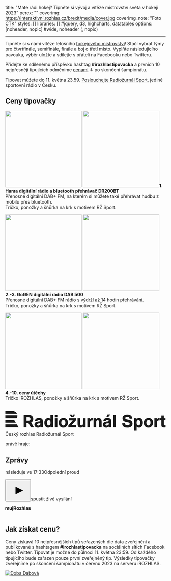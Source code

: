 title: "Máte rádi hokej? Tipněte si vývoj a vítěze mistrovství světa v hokeji 2023"
perex: ""
coverimg: https://interaktivni.rozhlas.cz/brexit/media/cover.jpg
coverimg_note: "Foto <a href='#'>ČTK</a>"
styles: []
libraries: [] #jquery, d3, highcharts, datatables
options: [noheader, nopic] #wide, noheader (, nopic)

---

<p>Tipněte si s námi vítěze letošního <a href="https://www.irozhlas.cz/sport/ms-hokej/2023" target="_blank" title="Mistrovství světa v hokeji 2021">hokejového mistrovství</a>! Stačí vybrat týmy pro čtvrtfinále, semifinále, finále a boj o třetí místo. Vyplňte následujícího pavouka, výběr uložte a sdílejte s přáteli na Facebooku nebo Twitteru.</p>
<p>Přidejte ke sdílenému příspěvku hashtag <strong>#irozhlastipovacka</strong> a prvních 10 nejpřesněji tipujících odměníme <a href="#ceny">cenami</a> ↓ po skončení šampionátu.</p>
<p class="mb--30">Tipovat můžete do 11. května 23.59. <a onclick="ga('gtm1.send', 'event', 'ondemand', 'click' , 'Radiožurnál sport - iROZHLAS - tipovačka MS hokej 2022');" href="https://sport.rozhlas.cz/" target="_blank">Poslouchejte Radiožurnál Sport</a>, jediné sportovní rádio v Česku.</p>
<wide>
  <div id="hokej"></div>
<div id="ceny" class="row-main row-main--narrow mt--20">
  <h2 class="mt--20 mb--10">Ceny tipovačky</h2>
  <p class="clearfix">
    <img loading="lazy" src="https://www.irozhlas.cz/sites/default/files/uploader_unmanaged/hama_230504-152453_ali.png" class="pull-left hide--m" width="240">
    <img loading="lazy" src="https://www.irozhlas.cz/sites/default/files/uploader_unmanaged/tipovacka-ceny-1_210512-114154_ace.png" class="pull-left img hide--d hide--t" width="240"><strong>1. Hama digitální rádio a bluetooth přehrávač DR200BT</strong>
    <br>Přenosné digitální DAB+ FM, na kterém si můžete také přehrávat hudbu z mobilu přes bluetooth.<br>Tričko, ponožky a šňůrka na krk s motivem RŽ Sport.
  </p>
  <p class="clearfix">
    <img loading="lazy" src="https://www.irozhlas.cz/sites/default/files/uploader_unmanaged/tipovacka-gogen_220503-104120_ace.jpg" class="pull-left hide--m" width="240">
    <img loading="lazy" src="https://www.irozhlas.cz/sites/default/files/uploader_unmanaged/tipovacka-gogen_220503-104120_ace.jpg" class="pull-left img hide--d hide--t" width="240"><strong>2.-3. GoGEN digitální rádio DAB 500</strong>
    <br>Přenosné digitální DAB+ FM rádio s výdrží až 14 hodin přehrávání.<br>Tričko, ponožky a šňůrka na krk s motivem RŽ Sport.
  </p>
  <p class="clearfix">
    <img loading="lazy" src="https://www.irozhlas.cz/sites/default/files/styles/zpravy_otvirak_velky/public/uploader/irozhlas_5_190322-115911_mda.jpg?itok=lSBPchh-" class="pull-left  hide--m" width="240">
    <img loading="lazy" src="https://www.irozhlas.cz/sites/default/files/styles/zpravy_otvirak_velky/public/uploader/irozhlas_5_190322-115911_mda.jpg?itok=lSBPchh-" class="pull-left img hide--d hide--t" width="240"><strong>4.-10. ceny útěchy</strong>
    <br>Tričko iROZHLAS, ponožky a šňůrka na krk s motivem RŽ Sport.
  </p>
<br>
<div class="embed"><div id="embeddedPlayerLive"><div class="mrp-live"><div class="mrp-live__holder"><div class="mrp-live__heading"><div class="mrp-live__station"><div class="mrp-station-logo mrp-station-logo--radiozurnal-sport"><svg xmlns="http://www.w3.org/2000/svg" width="798" height="102" viewBox="0 0 798 102" preserveAspectRatio="xMinYMin meet"><path fill="currentColor" d="M28.8 0H0v14.5h58.1C53.9 4.6 42.8 0 28.8 0m27.3 37.2H0V22.7h59.9v1.8c0 5.3-1.3 9.5-3.8 12.7M0 45.4v14.5h52.3l-8.8-14.5zm0 22.7h57.3l8.8 14.5H0V68.1zm128.6-9l14 23.6h-15.3l-12.8-21.4h-9.2v21.4H91.5V20.8H115c9.3 0 17.5 1.4 21.9 10.6a24.1 24.1 0 011.9 9.5c0 4.5-1 9.2-3.8 12.8a17.5 17.5 0 01-6.4 5.4zm-5.4-23.6c-2.7-3.5-7.2-3.4-11.2-3.4h-6.7v17.7h7.4c2.2 0 5.4 0 7.5-.9a8.4 8.4 0 004.8-8 8.5 8.5 0 00-1.8-5.5zm63.6 47.2h-12.2v-4.1c-4.9 3.5-7.7 5.4-14.1 5.4-8.6 0-15.6-5.4-15.6-14.6 0-12.9 12.4-14 22.1-15.4 2.3-.4 6.9-.6 6.9-3.8S169.7 46 167 46s-8.1 1.2-7.9 5.7h-11.8c.7-11.3 9.1-15.7 19.2-15.7 7.4 0 15.8 1.2 19.1 9.1 1.4 3.4 1.2 8.7 1.2 12.4zM174.2 61a18.6 18.6 0 01-3.1 1c-3.6 1-13.4 1.1-13.4 7 0 3.7 3.4 4.9 6 4.9 1 0 7.2-.1 10.5-5.9v-7zm50.9 21.7v-4.4c-2.6 4.2-7.3 5.6-11.9 5.6-12.7 0-19.1-11.9-19.1-23.4s6.2-24.3 19.8-24.3a16.4 16.4 0 0110.7 4.1V20.8h12.9v61.9zm-9-35.9c-6.8 0-9 7.3-9 13s1.8 13.4 9.2 13.4 8.7-7 8.7-12.9-1.4-13.5-8.9-13.5zm43-14.3h-12.7V20.8h12.7v11.7zm0 50.2h-12.7V37.3h12.7v45.4zm29.2 1.3c-14 0-22.8-9.8-22.8-23.7S275 36 289.5 36 312 46.3 312 59.8 302.3 84 288.3 84zm.6-37.7c-7.7 0-10.3 6.7-10.3 13.5s2.5 13.7 10.2 13.7 10.1-7.4 10.1-14.2-2.4-13-10-13zm62.8 1.4L330.2 72h23v10.7h-39.5v-9.6L335.9 48h-19.7V37.3h35.5v10.4zM339 31.1h-11l-8.2-12.2h9.7l4.2 6.6 4.4-6.6h9.8zm48.4 51.6v-5c-2.5 4.1-8.1 6.2-12.7 6.2-14.1 0-15-11.5-15-20.1V37.3h12.7v26c0 5 1 9.9 7 9.9s7.7-5.4 7.7-12.2V37.3h12.4v45.4zm33.4-37.9c2.4-6.3 6.2-8.4 11.6-8.4l2.3.2v11.8a15.5 15.5 0 00-3.1-.3c-9.1 0-10.2 6.8-10.2 12.3v22.3h-13.1V37.3h12.5zm45.7 37.9V56c0-4.4-1.7-8.7-6.7-8.7s-7.7 5.4-7.7 10.3v25.1h-12.8V37.3h12.4v5.3a14.9 14.9 0 0112.4-6.3 15.5 15.5 0 019.5 2.9c5.1 4 5.9 9.5 5.9 15.6v27.9zm61 0h-12.2v-4c-4.9 3.4-7.7 5.4-14.1 5.4-8.7 0-15.6-5.4-15.6-14.7 0-12.9 12.4-14 22.1-15.4 2.2-.4 6.9-.6 6.9-3.8s-4.1-4.2-6.8-4.2-8.1 1.2-7.9 5.7H488c.6-11.3 9-15.7 19.2-15.7 7.4 0 15.8 1.2 19.1 9.1 1.4 3.4 1.2 8.7 1.2 12.4v25.2zM514.9 61a17 17 0 01-3.2 1c-3.5 1-13.3 1.1-13.3 7 0 3.7 3.4 4.9 6 4.9.9 0 7.2-.1 10.5-5.9v-7zm-2.6-29.9h-9.2l5.8-12.3h14.3zm37 51.6h-12.7V20.8h12.7zM618.7 40c-.4-6.5-4.3-9.4-11.9-9.4-6.1 0-9.6 2.2-9.6 6.3s4.1 5.3 10.2 6.7l8 1.9c5.1 1.1 17.8 4.1 17.8 18.8 0 7.6-3.8 19.8-25.6 19.8-13.8 0-25.5-4.8-26.2-21l13.7-.8c.1 6.9 5 10.2 13.1 10.2 3.7 0 10.9-.8 10.9-7.2s-5.6-6.4-11.8-7.8l-4.4-1c-11.8-2.6-19.5-7.2-19.5-18.5 0-16.9 16.8-18.7 24.6-18.7 14.4 0 23.7 7.1 24.3 19.7zm34.7-2.7v5.5c3.3-4.5 7.1-6.6 12.7-6.6 11.9 0 18.6 9.9 18.6 23.8 0 12-6.4 23.9-19.4 23.9-5 0-8.1-1.6-11.5-5.1v18.1H641V37.3zm9.5 9.4c-7.8 0-9.2 7.4-9.2 13.7s1.6 12.7 9.1 12.7 9-8 9-13.9-2.1-12.5-8.9-12.5zM712 84c-14 0-22.7-9.8-22.7-23.7s9.4-24.3 24-24.3 22.4 10.3 22.4 23.8S726 84 712 84zm.7-37.7c-7.8 0-10.4 6.7-10.4 13.5s2.5 13.7 10.2 13.7 10.1-7.4 10.1-14.2-2.4-13-9.9-13zm41.8-1.5c2.4-6.3 6.1-8.4 11.6-8.4l2.2.2v11.8a15.3 15.3 0 00-3-.3c-9.2 0-10.2 6.8-10.2 12.3v22.3H742V37.3h12.5v7.5zm35 2.3v20.5c0 3.7.7 5.2 4.8 5.2l3.5-.2v10a64 64 0 01-8.8.6c-10.4 0-12.3-5-12.3-14.2V47.1h-6.4v-9.8h6.4V23.9h12.8v13.4h7.8v9.8z"></path></svg></div><span class="mrp-vhide">Český rozhlas Radiožurnál Sport</span></div><p class="mrp-live__playing">právě hraje:</p><h2 class="mrp-live__title">Zprávy</h2></div><p class="mrp-live__following"><span class="mrp-live__following-desc">následuje ve 17:33</span><span class="mrp-live__following-title">Odpolední proud</span></p><p class="mrp-live__play-btn"><button class="mrp-btn mrp-btn--primary mrp-btn--lg" type="button" aria-label="Přehrát"><span class="mrp-btn__icon"><svg xmlns="http://www.w3.org/2000/svg" width="64" height="64" viewBox="0 0 64 64"><path fill="currentColor" d="M24 44V20l24 12z"></path></svg></span></button><span class="mrp-live__play-label">spustit živé vysílání</span></p><div class="mrp-live__logo"><a href="https://www.mujrozhlas.cz/" class="mrp-logo" aria-label="MůjRozhlas.cz" target="_blank" rel="noopener noreferrer"><svg xmlns="http://www.w3.org/2000/svg" width="80" height="14" viewBox="0 0 80 14"><path fill="currentColor" d="M24.106 3.147v8.312c0 1.868-1.035 2.32-2.688 2.32h-.927v-1.931h.211c.6-.006 1.148-.073 1.148-.856V3.147h2.256zm15.348-.234c2.455 0 4 1.821 4 4.234-.002 2.448-1.673 4.234-4.09 4.295l-.128.002-.13-.002c-2.425-.06-3.93-1.786-3.93-4.217 0-2.615 1.683-4.312 4.278-4.312zm28.5-.001l.35.006c1.233.04 2.529.334 3.065 1.613.196.715.269 1.457.216 2.195l.004 4.484h-2.18l-.016-.731-.357.249c-.678.464-1.18.716-2.16.716-1.546 0-2.782-.965-2.782-2.6 0-1.942 1.59-2.382 3.13-2.623l1.2-.172c.397-.063.846-.192.846-.615 0-.623-.742-.747-1.22-.747-.633 0-1.437.218-1.406 1.011h-2.103c.108-2.007 1.606-2.786 3.414-2.786zm8.308 0c1.763 0 3.413.764 3.506 2.74l-2.132.11c-.045-.86-.741-1.168-1.405-1.168-.433 0-1.112.078-1.112.685 0 1.23 4.881.264 4.881 3.456 0 2.086-1.87 2.709-3.616 2.709-1.7 0-3.706-.763-3.706-2.896v-.093l2.162-.078c.14 1.043.68 1.339 1.7 1.339.494 0 1.143-.11 1.143-.748 0-1.446-4.758-.28-4.758-3.502 0-1.833 1.598-2.507 3.169-2.55l.168-.003zm-56.025.232v8.064h-2.162v-.885a2.732 2.732 0 01-2.271 1.09c-2.384 0-2.65-1.852-2.67-3.346l-.002-4.92h2.27v4.621c0 .887.17 1.743 1.252 1.743 1.093 0 1.352-.868 1.372-2.006l.002-4.36h2.21zM54.337.22v3.751c.355-.638 1.498-1.012 2.177-1.012 2.178 0 2.672 1.666 2.672 3.067v5.184h-2.27l-.002-4.725c-.013-.718-.134-1.58-1.187-1.58-1.311 0-1.388 1.244-1.39 2.056v4.249H52.08V.22h2.256zm8.65 0v10.99h-2.271V.22h2.27zM4.464 2.957a2.16 2.16 0 012.132 1.386 2.72 2.72 0 012.395-1.37 2.969 2.969 0 011.791.576c.764.63.854 1.385.864 2.266l.001 5.393H9.376V6.977c0-.872-.077-1.93-1.159-1.93-1.156 0-1.232.97-1.235 1.854v4.31H4.696V6.649c0-.685-.17-1.604-1.175-1.604-1.159 0-1.266 1.106-1.266 1.869v4.294H0V3.144h2.255v1.074a2.26 2.26 0 012.21-1.26zm46.201.19v1.852l-3.83 4.312h4.094v1.898h-7.047V9.497l3.955-4.453H44.33V3.146h6.335zM25.805.22h4.194c1.583 0 2.996.215 3.803 1.692l.098.19c.227.532.342 1.104.339 1.681.028.811-.21 1.61-.678 2.272-.299.41-.693.741-1.148.965l2.502 4.186h-2.732l-2.27-3.796h-1.642v3.796h-2.467V.22zm43.527 7.13a4.655 4.655 0 01-.557.186l-.189.042c-.734.14-2.19.236-2.19 1.188 0 .67.603.872 1.066.872a2.155 2.155 0 001.87-1.043V7.349zm-29.987-2.6c-1.374 0-1.837 1.183-1.837 2.382 0 1.167.432 2.443 1.808 2.443 1.404 0 1.808-1.323 1.808-2.522-.005-1.12-.414-2.243-1.676-2.301l-.103-.003zm-9.578-2.523h-1.496v3.146l1.31.015c.455.03.91-.029 1.342-.17.549-.254.89-.814.864-1.417.003-.304-.08-.601-.238-.857l-.085-.125c-.388-.49-.966-.575-1.54-.59l-.157-.002zM24.105.22v2.039H21.85V.22h2.255z"></path></svg></a></div></div></div></div></div>
<br>
<h2 class="mt--20 mb--10">Jak získat cenu?</h2>
<p>Ceny získává 10 nejpřesnějších tipů seřazených dle data zveřejnění a publikované s hashtagem <strong>#irozhlastipovacka</strong> na sociálních sítích Facebook nebo Twitter. Tipovat je možné do půlnoci 11. května 23:59. Od každého tipujícího bude zařazen pouze první zveřejněný tip. Výsledky tipovačky zveřejníme po skončení šampionátu v červnu 2023 na serveru iROZHLAS.
</p>
</p>
<a onclick="ga('gtm1.send', 'event', 'ondemand', 'click' , 'Doba dabová - iROZHLAS - tipovačka MS hokej 2021')" class="pull-left mt--20" href="https://dobadabova.cz/" target="_blank" title="Doba dabová"><img loading="lazy" src="https://www.irozhlas.cz/sites/default/files/uploader_unmanaged/screenshot-dobadabov_210512-115147_ace.png" alt="Doba Dabová" class="img" /></a>
<p>&nbsp;</p>
</wide>

